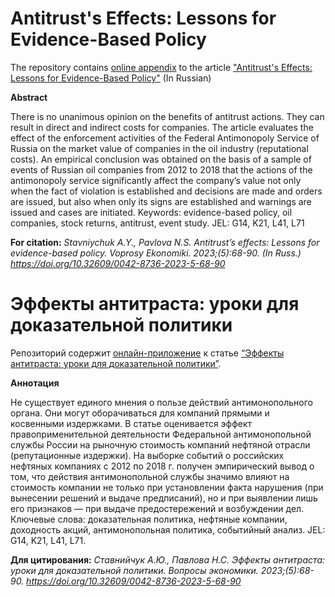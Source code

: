 # Antitrust's Effects: Lessons for Evidence-Based Policy

The repository contains [online appendix](https://annastavniychuk.github.io/antitrust_policy_impact/) to the article ["Antitrust's Effects: Lessons for Evidence-Based Policy"](https://www.vopreco.ru/jour/article/view/4323) (In Russian)

**Abstract**

There is no unanimous opinion on the benefits of antitrust actions. They can result in direct and indirect costs for companies. The article evaluates the effect of the enforcement activities of the Federal Antimonopoly Service of Russia on the market value of companies in the oil industry (reputational costs). An
empirical conclusion was obtained on the basis of a sample of events of Russian oil companies from 2012 to 2018 that the actions of the antimonopoly service significantly affect the company’s value not only when the fact of violation is established and decisions are made and orders are issued, but also when only its signs are established and warnings are issued and cases are initiated.
Keywords: evidence-based policy, oil companies, stock returns, antitrust, event study.
JEL: G14, K21, L41, L71

**For citation:** *Stavniychuk A.Y., Pavlova N.S. Antitrust’s effects: Lessons for evidence-based policy. Voprosy Ekonomiki. 2023;(5):68-90. (In Russ.) https://doi.org/10.32609/0042-8736-2023-5-68-90*

# Эффекты антитраста: уроки для доказательной политики

Репозиторий содержит [онлайн-приложение](https://annastavniychuk.github.io/antitrust_policy_impact/) к статье [“Эффекты антитраста: уроки для доказательной политики”](https://doi.org/10.32609/0042-8736-2023-5-68-90).

**Аннотация**

Не существует единого мнения о пользе действий антимонопольного органа. Они могут оборачиваться для компаний прямыми и косвенными
издержками. В статье оценивается эффект правоприменительной деятельности Федеральной антимонопольной службы России на рыночную стоимость компаний нефтяной отрасли (репутационные издержки). На выборке событий о российских нефтяных компаниях с 2012 по 2018 г. получен эмпирический вывод о том, что действия антимонопольной службы значимо влияют на стоимость компании не только при установлении факта нарушения (при вынесении решений и выдаче предписаний), но и при выявлении лишь его признаков — при выдаче предостережений и возбуждении дел.
Ключевые слова: доказательная политика, нефтяные компании, доходность акций, антимонопольная политика, событийный анализ.
JEL: G14, K21, L41, L71.

**Для цитирования:** *Ставнийчук А.Ю., Павлова Н.С. Эффекты антитраста: уроки для доказательной политики. Вопросы экономики. 2023;(5):68-90. https://doi.org/10.32609/0042-8736-2023-5-68-90*
